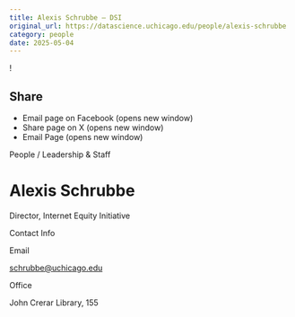```yaml
---
title: Alexis Schrubbe – DSI
original_url: https://datascience.uchicago.edu/people/alexis-schrubbe
category: people
date: 2025-05-04
---
```


<!-- Table-like structure detected -->

!

## Share

* Email page on Facebook (opens new window)
* Share page on X (opens new window)
* Email Page (opens new window)

<!-- Table-like structure detected -->

People / Leadership & Staff

# Alexis Schrubbe

Director, Internet Equity Initiative

Contact Info

Email

[schrubbe@uchicago.edu](mailto:schrubbe@uchicago.edu)

Office

John Crerar Library, 155
